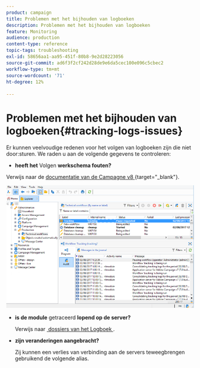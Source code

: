 ```yaml
---
product: campaign
title: Problemen met het bijhouden van logboeken
description: Problemen met het bijhouden van logboeken
feature: Monitoring
audience: production
content-type: reference
topic-tags: troubleshooting
exl-id: 58656aa1-aa95-451f-80b8-9e2d28223056
source-git-commit: ad6f3f2cf242d28de9e6da5cec100e096c5cbec2
workflow-type: tm+mt
source-wordcount: '71'
ht-degree: 12%

---
```


# Problemen met het bijhouden van logboeken{#tracking-logs-issues}



Er kunnen veelvoudige redenen voor het volgen van logboeken zijn die niet door:sturen. We raden u aan de volgende gegevens te controleren:

* **heeft het** Volgen **werkschema fouten?**

Verwijs naar de [&#x200B; documentatie van de Campagne v8 &#x200B;](https://experienceleague.adobe.com/docs/campaign/automation/workflows/monitoring-workflows/monitor-technical-workflows.html){target="_blank"}.

![](assets/tracking_scheduled_task.png)

* **is de module** getraceerd **lopend op de server?**

  Verwijs naar [&#x200B; dossiers van het Logboek &#x200B;](../../production/using/log-files.md).

* **zijn veranderingen aangebracht?**

  Zij kunnen een verlies van verbinding aan de servers teweegbrengen gebruikend de volgende alias.

